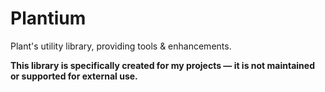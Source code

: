 # Plantium

Plant's utility library, providing tools & enhancements.

**This library is specifically created for my projects — it is not maintained or supported for external use.**
